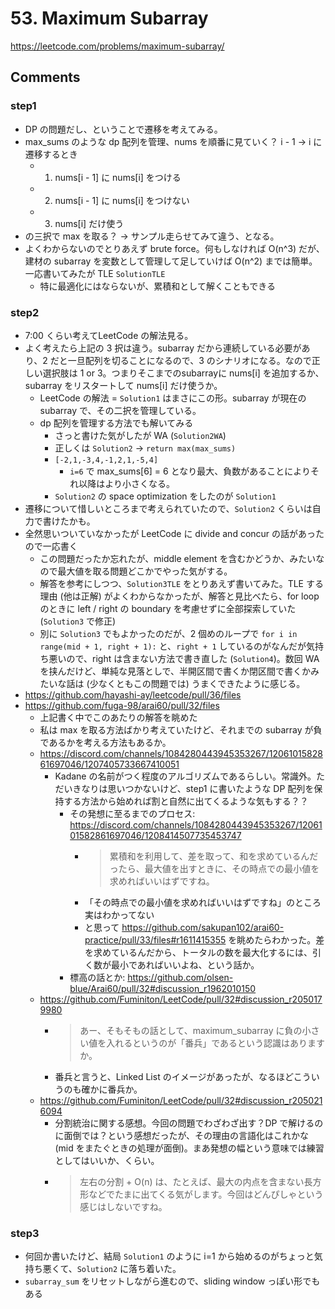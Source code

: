 # 53. Maximum Subarray

https://leetcode.com/problems/maximum-subarray/

## Comments

### step1

*   DP の問題だし、ということで遷移を考えてみる。
*   max_sums のような dp 配列を管理、nums を順番に見ていく？ i - 1 -> i に遷移するとき
    *   1. nums[i - 1] に nums[i] をつける
    *   2. nums[i - 1] に nums[i] をつけない
    *   3. nums[i] だけ使う
*   の三択で max を取る？ -> サンプル走らせてみて違う、となる。
*   よくわからないのでとりあえず brute force。何もしなければ O(n^3) だが、建材の subarray を変数として管理して足していけば O(n^2) までは簡単。一応書いてみたが TLE `SolutionTLE`
    *   特に最適化にはならないが、累積和として解くこともできる

### step2

*   7:00 くらい考えてLeetCode の解法見る。
*   よく考えたら上記の 3 択は違う。subarray だから連続している必要があり、2 だと一旦配列を切ることになるので、3 のシナリオになる。なので正しい選択肢は 1 or 3。つまりそこまでのsubarrayに nums[i] を追加するか、subarray をリスタートして nums[i] だけ使うか。
    *   LeetCode の解法 = `Solution1` はまさにこの形。subarray が現在の subarray で、その二択を管理している。
    *   dp 配列を管理する方法でも解いてみる
        *   さっと書けた気がしたが WA (`Solution2WA`)
        *   正しくは `Solution2` -> `return max(max_sums)`
        *   `[-2,1,-3,4,-1,2,1,-5,4]`
            *   `i=6` で max_sums[6] = 6 となり最大、負数があることによりそれ以降はより小さくなる。
        *   `Solution2` の space optimization をしたのが `Solution1`
*   遷移について惜しいところまで考えられていたので、`Solution2` くらいは自力で書けたかも。
*   全然思いついていなかったが LeetCode に divide and concur の話があったので一応書く
    *   この問題だったか忘れたが、middle element を含むかどうか、みたいなので最大値を取る問題どこかでやった気がする。
    *   解答を参考にしつつ、`Solution3TLE` をとりあえず書いてみた。TLE する理由 (他は正解) がよくわからなかったが、解答と見比べたら、for loop のときに left / right の boundary を考慮せずに全部探索していた (`Solution3`  で修正)
    *   別に `Solution3` でもよかったのだが、2 個めのループで `for i in range(mid + 1, right + 1):` と、`right + 1` しているのがなんだが気持ち悪いので、right は含まない方法で書き直した (`Solution4`)。数回 WA を挟んだけど、単純な見落としで、半開区間で書くか閉区間で書くかみたいな話は (少なくともこの問題では) うまくできたように感じる。
*   https://github.com/hayashi-ay/leetcode/pull/36/files
*   https://github.com/fuga-98/arai60/pull/32/files
    *   上記書く中でこのあたりの解答を眺めた
    *   私は max を取る方法ばかり考えていたけど、それまでの subarray が負であるかを考える方法もあるか。
    *   https://discord.com/channels/1084280443945353267/1206101582861697046/1207405733667410051
        *   Kadane の名前がつく程度のアルゴリズムであるらしい。常識外。ただいきなりは思いつかないけど、step1 に書いたような DP 配列を保持する方法から始めれば割と自然に出てくるような気もする？？
            *   その発想に至るまでのプロセス: https://discord.com/channels/1084280443945353267/1206101582861697046/1208414507735453747
                *   > 累積和を利用して、差を取って、和を求めているんだったら、最大値を出すときに、その時点での最小値を求めればいいはずですね。
                *   「その時点での最小値を求めればいいはずですね」のところ実はわかってない
                *   と思って https://github.com/sakupan102/arai60-practice/pull/33/files#r1611415355 を眺めたらわかった。差を求めているんだから、トータルの数を最大化するには、引く数が最小であればいいよね、という話か。
            *   標高の話とか: https://github.com/olsen-blue/Arai60/pull/32#discussion_r1962010150
    *   https://github.com/Fuminiton/LeetCode/pull/32#discussion_r2050179980
        *   > あー、そもそもの話として、maximum_subarray に負の小さい値を入れるというのが「番兵」であるという認識はありますか。
        *   番兵と言うと、Linked List のイメージがあったが、なるほどこういうのも確かに番兵か。
    *   https://github.com/Fuminiton/LeetCode/pull/32#discussion_r2050216094
        *   分割統治に関する感想。今回の問題でわざわざ出す？DP で解けるのに面倒では？という感想だったが、その理由の言語化はこれかな (mid をまたぐときの処理が面倒)。まあ発想の幅という意味では練習としてはいいか、くらい。
        *   > 左右の分割 + O(n) は、たとえば、最大の内点を含まない長方形などでたまに出てくる気がします。今回はどんぴしゃという感じはしないですね。

### step3

*   何回か書いたけど、結局 `Solution1` のように i=1 から始めるのがちょっと気持ち悪くて、`Solution2` に落ち着いた。
*   `subarray_sum` をリセットしながら進むので、sliding window っぽい形でもある
